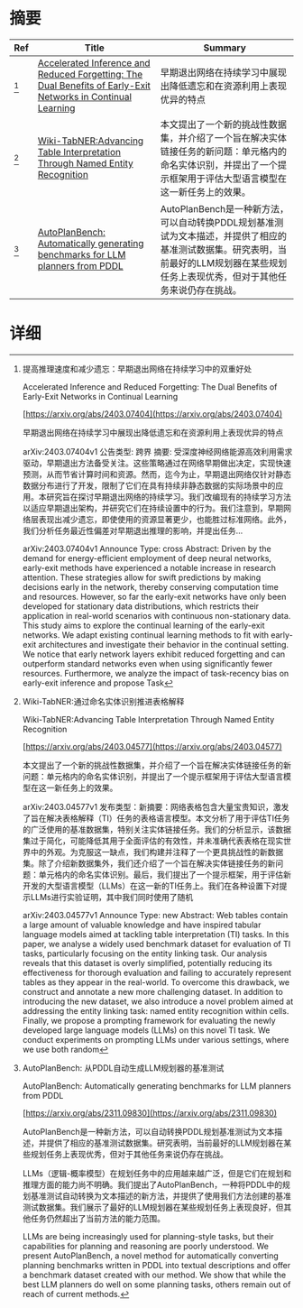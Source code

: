 # 摘要

| Ref | Title | Summary |
| --- | --- | --- |
| [^1] | [Accelerated Inference and Reduced Forgetting: The Dual Benefits of Early-Exit Networks in Continual Learning](https://arxiv.org/abs/2403.07404) | 早期退出网络在持续学习中展现出降低遗忘和在资源利用上表现优异的特点 |
| [^2] | [Wiki-TabNER:Advancing Table Interpretation Through Named Entity Recognition](https://arxiv.org/abs/2403.04577) | 本文提出了一个新的挑战性数据集，并介绍了一个旨在解决实体链接任务的新问题：单元格内的命名实体识别，并提出了一个提示框架用于评估大型语言模型在这一新任务上的效果。 |
| [^3] | [AutoPlanBench: Automatically generating benchmarks for LLM planners from PDDL](https://arxiv.org/abs/2311.09830) | AutoPlanBench是一种新方法，可以自动转换PDDL规划基准测试为文本描述，并提供了相应的基准测试数据集。研究表明，当前最好的LLM规划器在某些规划任务上表现优秀，但对于其他任务来说仍存在挑战。 |

# 详细

[^1]: 提高推理速度和减少遗忘：早期退出网络在持续学习中的双重好处

    Accelerated Inference and Reduced Forgetting: The Dual Benefits of Early-Exit Networks in Continual Learning

    [https://arxiv.org/abs/2403.07404](https://arxiv.org/abs/2403.07404)

    早期退出网络在持续学习中展现出降低遗忘和在资源利用上表现优异的特点

    

    arXiv:2403.07404v1 公告类型: 跨界 摘要: 受深度神经网络能源高效利用需求驱动，早期退出方法备受关注。这些策略通过在网络早期做出决定，实现快速预测，从而节省计算时间和资源。然而，迄今为止，早期退出网络仅针对静态数据分布进行了开发，限制了它们在具有持续非静态数据的实际场景中的应用。本研究旨在探讨早期退出网络的持续学习。我们改编现有的持续学习方法以适应早期退出架构，并研究它们在持续设置中的行为。我们注意到，早期网络层表现出减少遗忘，即使使用的资源显著更少，也能胜过标准网络。此外，我们分析任务最近性偏差对早期退出推理的影响，并提出任务...

    arXiv:2403.07404v1 Announce Type: cross  Abstract: Driven by the demand for energy-efficient employment of deep neural networks, early-exit methods have experienced a notable increase in research attention. These strategies allow for swift predictions by making decisions early in the network, thereby conserving computation time and resources. However, so far the early-exit networks have only been developed for stationary data distributions, which restricts their application in real-world scenarios with continuous non-stationary data. This study aims to explore the continual learning of the early-exit networks. We adapt existing continual learning methods to fit with early-exit architectures and investigate their behavior in the continual setting. We notice that early network layers exhibit reduced forgetting and can outperform standard networks even when using significantly fewer resources. Furthermore, we analyze the impact of task-recency bias on early-exit inference and propose Task
    
[^2]: Wiki-TabNER:通过命名实体识别推进表格解释

    Wiki-TabNER:Advancing Table Interpretation Through Named Entity Recognition

    [https://arxiv.org/abs/2403.04577](https://arxiv.org/abs/2403.04577)

    本文提出了一个新的挑战性数据集，并介绍了一个旨在解决实体链接任务的新问题：单元格内的命名实体识别，并提出了一个提示框架用于评估大型语言模型在这一新任务上的效果。

    

    arXiv:2403.04577v1 发布类型：新摘要：网络表格包含大量宝贵知识，激发了旨在解决表格解释（TI）任务的表格语言模型。本文分析了用于评估TI任务的广泛使用的基准数据集，特别关注实体链接任务。我们的分析显示，该数据集过于简化，可能降低其用于全面评估的有效性，并未准确代表表格在现实世界中的外观。为克服这一缺点，我们构建并注释了一个更具挑战性的新数据集。除了介绍新数据集外，我们还介绍了一个旨在解决实体链接任务的新问题：单元格内的命名实体识别。最后，我们提出了一个提示框架，用于评估新开发的大型语言模型（LLMs）在这一新的TI任务上。我们在各种设置下对提示LLMs进行实验证明，其中我们同时使用了随机

    arXiv:2403.04577v1 Announce Type: new  Abstract: Web tables contain a large amount of valuable knowledge and have inspired tabular language models aimed at tackling table interpretation (TI) tasks. In this paper, we analyse a widely used benchmark dataset for evaluation of TI tasks, particularly focusing on the entity linking task. Our analysis reveals that this dataset is overly simplified, potentially reducing its effectiveness for thorough evaluation and failing to accurately represent tables as they appear in the real-world. To overcome this drawback, we construct and annotate a new more challenging dataset. In addition to introducing the new dataset, we also introduce a novel problem aimed at addressing the entity linking task: named entity recognition within cells. Finally, we propose a prompting framework for evaluating the newly developed large language models (LLMs) on this novel TI task. We conduct experiments on prompting LLMs under various settings, where we use both random
    
[^3]: AutoPlanBench: 从PDDL自动生成LLM规划器的基准测试

    AutoPlanBench: Automatically generating benchmarks for LLM planners from PDDL

    [https://arxiv.org/abs/2311.09830](https://arxiv.org/abs/2311.09830)

    AutoPlanBench是一种新方法，可以自动转换PDDL规划基准测试为文本描述，并提供了相应的基准测试数据集。研究表明，当前最好的LLM规划器在某些规划任务上表现优秀，但对于其他任务来说仍存在挑战。

    

    LLMs（逻辑-概率模型）在规划任务中的应用越来越广泛，但是它们在规划和推理方面的能力尚不明确。我们提出了AutoPlanBench，一种将PDDL中的规划基准测试自动转换为文本描述的新方法，并提供了使用我们方法创建的基准测试数据集。我们展示了最好的LLM规划器在某些规划任务上表现良好，但其他任务仍然超出了当前方法的能力范围。

    LLMs are being increasingly used for planning-style tasks, but their capabilities for planning and reasoning are poorly understood. We present AutoPlanBench, a novel method for automatically converting planning benchmarks written in PDDL into textual descriptions and offer a benchmark dataset created with our method. We show that while the best LLM planners do well on some planning tasks, others remain out of reach of current methods.
    

